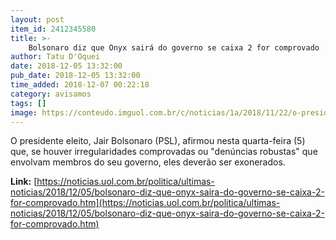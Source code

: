 ```yaml
---
layout: post
item_id: 2412345580
title: >-
    Bolsonaro diz que Onyx sairá do governo se caixa 2 for comprovado
author: Tatu D'Oquei
date: 2018-12-05 13:32:00
pub_date: 2018-12-05 13:32:00
time_added: 2018-12-07 00:22:18
category: avisamos
tags: []
image: https://conteudo.imguol.com.br/c/noticias/1a/2018/11/22/o-presidente-eleito-jair-bolsonaro-psl-disse-que-filho-dificilmente-sera-ministro-e-que-a-tendencia-e-o-assunto-morrer-1542887069062_v2_615x300.jpg
---
```


O presidente eleito, Jair Bolsonaro (PSL), afirmou nesta quarta-feira (5) que, se houver irregularidades comprovadas ou "denúncias robustas" que envolvam membros do seu governo, eles deverão ser exonerados.

**Link:** [https://noticias.uol.com.br/politica/ultimas-noticias/2018/12/05/bolsonaro-diz-que-onyx-saira-do-governo-se-caixa-2-for-comprovado.htm](https://noticias.uol.com.br/politica/ultimas-noticias/2018/12/05/bolsonaro-diz-que-onyx-saira-do-governo-se-caixa-2-for-comprovado.htm)

